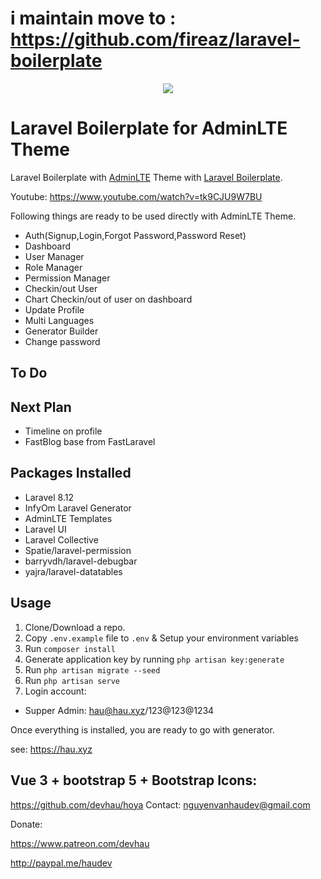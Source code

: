 # i maintain move to : https://github.com/fireaz/laravel-boilerplate

<p align="center"><img src="https://laravel.com/assets/img/components/logo-laravel.svg"></p>

# Laravel Boilerplate for AdminLTE Theme

Laravel Boilerplate with [AdminLTE](https://adminlte.io/) Theme with [Laravel Boilerplate](https://github.com/fireaz/laravel-boilerplate).

Youtube: https://www.youtube.com/watch?v=tk9CJU9W7BU

Following things are ready to be used directly with AdminLTE Theme.

- Auth(Signup,Login,Forgot Password,Password Reset)
- Dashboard
- User Manager
- Role Manager
- Permission Manager
- Checkin/out User
- Chart Checkin/out of user on dashboard
- Update Profile
- Multi Languages
- Generator Builder
- Change password

## To Do

## Next Plan
- Timeline on profile
- FastBlog base from FastLaravel

## Packages Installed
- Laravel 8.12
- InfyOm Laravel Generator
- AdminLTE Templates
- Laravel UI
- Laravel Collective
- Spatie/laravel-permission
- barryvdh/laravel-debugbar
- yajra/laravel-datatables

## Usage

1. Clone/Download a repo.
2. Copy `.env.example` file to `.env` & Setup your environment variables
3. Run `composer install`
4. Generate application key by running `php artisan key:generate`
5. Run `php artisan migrate --seed`
6. Run `php artisan serve`
7. Login account:
- Supper Admin: hau@hau.xyz/123@123@1234

Once everything is installed, you are ready to go with generator.

see: https://hau.xyz

## Vue 3 + bootstrap 5 + Bootstrap Icons: 

https://github.com/devhau/hoya
Contact: nguyenvanhaudev@gmail.com

Donate:

https://www.patreon.com/devhau

http://paypal.me/haudev

